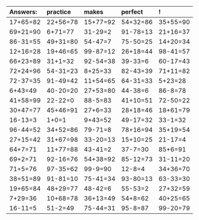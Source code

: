 | Answers: | practice | makes | perfect | ! |
| :--- | :--- | :--- | :--- | :--- |
| 17+65=82 | 22+56=78 | 15+77=92 | 54+32=86 | 35+55=90 | 
| 69+21=90 | 6+71=77 | 31-29=2 | 91-78=13 | 21+16=37 | 
| 86-31=55 | 49+31=80 | 54-47=7 | 75-50=25 | 14+20=34 | 
| 12+16=28 | 19+46=65 | 99-87=12 | 26+18=44 | 98-41=57 | 
| 66+23=89 | 31+1=32 | 92-54=38 | 39-33=6 | 60-17=43 | 
| 72+24=96 | 54-31=23 | 8+25=33 | 82-43=39 | 71+11=82 | 
| 72-37=35 | 91-49=42 | 11+54=65 | 64-31=33 | 5+23=28 | 
| 6+43=49 | 40-20=20 | 27+53=80 | 44-38=6 | 86-8=78 | 
| 41+58=99 | 22-22=0 | 88-5=83 | 41+10=51 | 72-50=22 | 
| 30+47=77 | 45+46=91 | 27+6=33 | 28+18=46 | 18+61=79 | 
| 16-13=3 | 1+0=1 | 9+43=52 | 49-17=32 | 33-1=32 | 
| 96-44=52 | 34+52=86 | 79-71=8 | 78+16=94 | 35+19=54 | 
| 27+15=42 | 31+67=98 | 33-20=13 | 15+10=25 | 21-17=4 | 
| 64+7=71 | 11+77=88 | 43-41=2 | 37-7=30 | 85+6=91 | 
| 69+2=71 | 92-16=76 | 54+38=92 | 85-12=73 | 31-11=20 | 
| 71+5=76 | 97-35=62 | 99-9=90 | 12-8=4 | 34+36=70 | 
| 38+51=89 | 91-81=10 | 75-41=34 | 93-80=13 | 63-33=30 | 
| 19+65=84 | 48+29=77 | 48-42=6 | 55-53=2 | 27+32=59 | 
| 7+29=36 | 10+68=78 | 36+13=49 | 54+8=62 | 40+25=65 | 
| 16-11=5 | 51-2=49 | 75-44=31 | 95-8=87 | 99-20=79 | 
